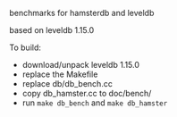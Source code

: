 benchmarks for hamsterdb and leveldb

based on leveldb 1.15.0

To build:
- download/unpack leveldb 1.15.0
- replace the Makefile
- replace db/db_bench.cc
- copy db_hamster.cc to doc/bench/
- run `make db_bench` and `make db_hamster`
